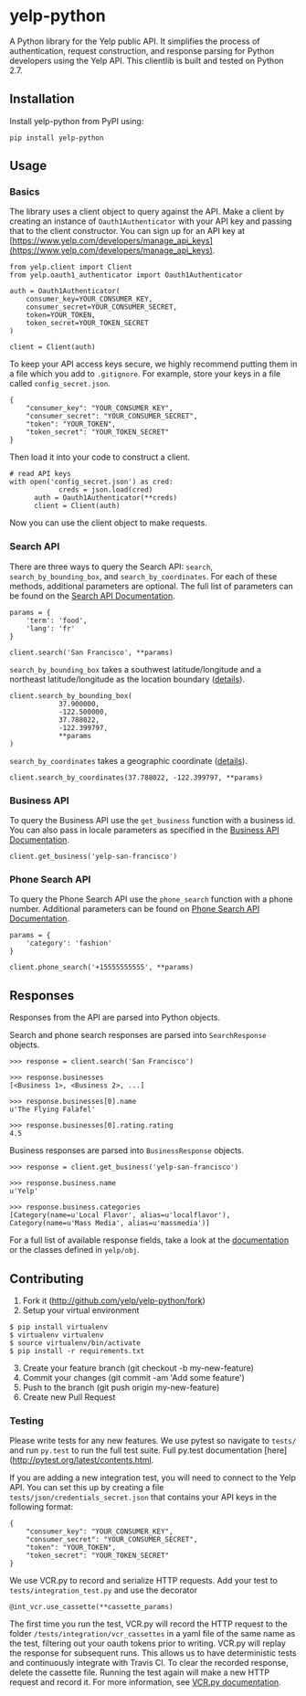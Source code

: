 # yelp-python

A Python library for the Yelp public API. It simplifies the process of authentication, request construction, and response parsing for Python developers using the Yelp API. This clientlib is built and tested on Python 2.7.

## Installation

Install yelp-python from PyPI using:

    pip install yelp-python

## Usage

### Basics

The library uses a client object to query against the API. Make a client by creating an instance of `Oauth1Authenticator` with your API key and passing that to the client constructor. You can sign up for an API key at [https://www.yelp.com/developers/manage_api_keys](https://www.yelp.com/developers/manage_api_keys).

```
from yelp.client import Client
from yelp.oauth1_authenticator import Oauth1Authenticator

auth = Oauth1Authenticator(
    consumer_key=YOUR_CONSUMER_KEY,
    consumer_secret=YOUR_CONSUMER_SECRET,
    token=YOUR_TOKEN,
    token_secret=YOUR_TOKEN_SECRET
)

client = Client(auth)
```

To keep your API access keys secure, we highly recommend putting them in a file which you add to `.gitignore`. For example, store your keys in a file called `config_secret.json`.

```
{
    "consumer_key": "YOUR_CONSUMER_KEY",
    "consumer_secret": "YOUR_CONSUMER_SECRET",
    "token": "YOUR_TOKEN",
    "token_secret": "YOUR_TOKEN_SECRET"
}
```

Then load it into your code to construct a client.

```
# read API keys
with open('config_secret.json') as cred:
            creds = json.load(cred)
      auth = Oauth1Authenticator(**creds)
      client = Client(auth)
```

Now you can use the client object to make requests.

### Search API

There are three ways to query the Search API: `search`, `search_by_bounding_box`, and `search_by_coordinates`. For each of these methods, additional parameters are optional. The full list of parameters can be found on the [Search API Documentation](https://www.yelp.com/developers/documentation/v2/search_api).

```
params = {
    'term': 'food',
    'lang': 'fr'
}

client.search('San Francisco', **params)
```

`search_by_bounding_box` takes a southwest latitude/longitude and a northeast latitude/longitude as the location boundary ([details](https://www.yelp.com/developers/documentation/v2/search_api#searchGBB)).

```
client.search_by_bounding_box(
            37.900000,
            -122.500000,
            37.788022,
            -122.399797,
            **params
)
```

 `search_by_coordinates` takes a geographic coordinate ([details](https://www.yelp.com/developers/documentation/v2/search_api#searchGC)).

    client.search_by_coordinates(37.788022, -122.399797, **params)

### Business API

To query the Business API use the `get_business` function with a business id. You can also pass in locale parameters as specified in the [Business API Documentation](https://www.yelp.com/developers/documentation/v2/business).

    client.get_business('yelp-san-francisco')

### Phone Search API

To query the Phone Search API use the `phone_search` function with a phone number. Additional parameters can be found on [Phone Search API Documentation](https://www.yelp.com/developers/documentation/v2/phone_search).

```
params = {
    'category': 'fashion'
}

client.phone_search('+15555555555', **params)
```

## Responses

Responses from the API are parsed into Python objects.

Search and phone search responses are parsed into `SearchResponse` objects.

```
>>> response = client.search('San Francisco')

>>> response.businesses
[<Business 1>, <Business 2>, ...]

>>> response.businesses[0].name
u'The Flying Falafel'

>>> response.businesses[0].rating.rating
4.5
```

Business responses are parsed into `BusinessResponse` objects.

```
>>> response = client.get_business('yelp-san-francisco')

>>> response.business.name
u'Yelp'

>>> response.business.categories
[Category(name=u'Local Flavor', alias=u'localflavor'), Category(name=u'Mass Media', alias=u'massmedia')]
```

For a full list of available response fields, take a look at the [documentation](https://www.yelp.com/developers/documentation/v2/overview) or the classes defined in `yelp/obj`.

## Contributing

1. Fork it (http://github.com/yelp/yelp-python/fork)
2. Setup your virtual environment
```
$ pip install virtualenv
$ virtualenv virtualenv
$ source virtualenv/bin/activate
$ pip install -r requirements.txt
```
3. Create your feature branch (git checkout -b my-new-feature)
4. Commit your changes (git commit -am 'Add some feature')
5. Push to the branch (git push origin my-new-feature)
6. Create new Pull Request

### Testing

Please write tests for any new features. We use pytest so navigate to `tests/` and run `py.test` to run the full test suite. Full py.test documentation [here](http://pytest.org/latest/contents.html.

If you are adding a new integration test, you will need to connect to the Yelp API. You can set this up by creating a file `tests/json/credentials_secret.json` that contains your API keys in the following format:

```
{
    "consumer_key": "YOUR_CONSUMER_KEY",
    "consumer_secret": "YOUR_CONSUMER_SECRET",
    "token": "YOUR_TOKEN",
    "token_secret": "YOUR_TOKEN_SECRET"
}
```

We use VCR.py to record and serialize HTTP requests. Add your test to `tests/integration_test.py` and use the decorator

    @int_vcr.use_cassette(**cassette_params)

The first time you run the test, VCR.py will record the HTTP request to the folder `/tests/integration/vcr_cassettes` in a yaml file of the same name as the test, filtering out your oauth tokens prior to writing. VCR.py will replay the response for subsequent runs. This allows us to have deterministic tests and continuously integrate with Travis CI. To clear the recorded response, delete the cassette file. Running the test again will make a new HTTP request and record it. For more information, see [VCR.py documentation](https://github.com/kevin1024/vcrpy).
